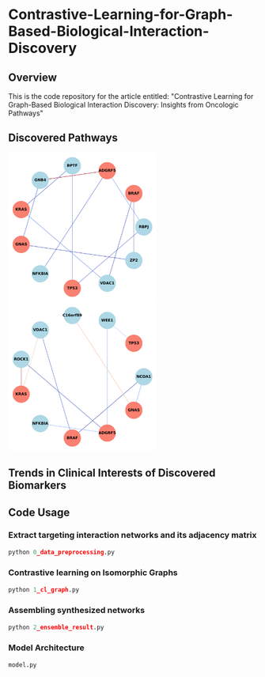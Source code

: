 # Contrastive-Learning-for-Graph-Based-Biological-Interaction-Discovery

## Overview
This is the code repository for the article entitled: "Contrastive Learning for Graph-Based Biological Interaction Discovery: Insights from Oncologic Pathways"

## Discovered Pathways
<img src="./figures/mean_avg_subgraph.jpg" alt="Sample Figure" width="300" />
<img src="./figures/weighted_avg_subgraph.jpg" alt="Sample Figure" width="300" />


## Trends in Clinical Interests of Discovered Biomarkers





## Code Usage
### Extract targeting interaction networks and its adjacency matrix
```python
python 0_data_preprocessing.py
```
### Contrastive learning on Isomorphic Graphs
```python
python 1_cl_graph.py
```
### Assembling synthesized networks
```python
python 2_ensemble_result.py
```
### Model Architecture
```python
model.py
```

